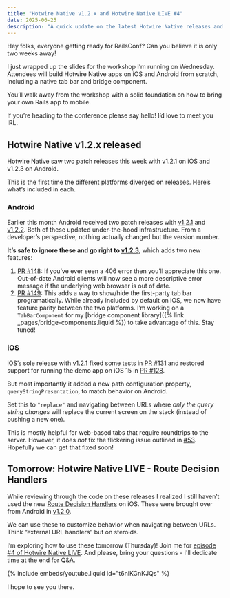 ```yaml
---
title: "Hotwire Native v1.2.x and Hotwire Native LIVE #4"
date: 2025-06-25
description: "A quick update on the latest Hotwire Native releases and a countdown to RailsConf."
---
```


Hey folks, everyone getting ready for RailsConf? Can you believe it is only two weeks away!

I just wrapped up the slides for the workshop I’m running on Wednesday. Attendees will build Hotwire Native apps on iOS and Android from scratch, including a native tab bar and bridge component.

You’ll walk away from the workshop with a solid foundation on how to bring your own Rails app to mobile.

If you’re heading to the conference please say hello! I’d love to meet you IRL.

## Hotwire Native v1.2.x released

Hotwire Native saw two patch releases this week with v1.2.1 on iOS and v1.2.3 on Android.

This is the first time the different platforms diverged on releases. Here’s what’s included in each.

### Android

Earlier this month Android received two patch releases with [v1.2.1](https://github.com/hotwired/hotwire-native-android/releases/tag/1.2.1) and [v1.2.2](https://github.com/hotwired/hotwire-native-android/releases/tag/1.2.2). Both of these updated under-the-hood infrastructure. From a developer’s perspective, nothing actually changed but the version number.

**It’s safe to ignore these and go right to [v1.2.3](https://github.com/hotwired/hotwire-native-android/releases/tag/1.2.3)**, which adds two new features:

1. [PR #148](https://github.com/hotwired/hotwire-native-android/pull/148): If you’ve ever seen a 406 error then you’ll appreciate this one. Out-of-date Android clients will now see a more descriptive error message if the underlying web browser is out of date.
2. [PR #149](https://github.com/hotwired/hotwire-native-android/pull/149): This adds a way to show/hide the first-party tab bar programatically. While already included by default on iOS, we now have feature parity between the two platforms. I’m working on a `TabBarComponent` for my [bridge component library]({% link _pages/bridge-components.liquid %}) to take advantage of this. Stay tuned!

### iOS

iOS’s sole release with [v1.2.1](https://github.com/hotwired/hotwire-native-ios/releases/tag/1.2.1) fixed some tests in [PR #131](https://github.com/hotwired/hotwire-native-ios/pull/131) and restored support for running the demo app on iOS 15 in [PR #128](https://github.com/hotwired/hotwire-native-ios/pull/128).

But most importantly it added a new path configuration property, `queryStringPresentation`, to match behavior on Android.

Set this to `"replace"` and navigating between URLs where *only the query string changes* will replace the current screen on the stack (instead of pushing a new one).

This is mostly helpful for web-based tabs that require roundtrips to the server. However, it does *not* fix the flickering issue outlined in [#53](https://github.com/hotwired/hotwire-native-ios/issues/53). Hopefully we can get that fixed soon!

## Tomorrow: Hotwire Native LIVE - Route Decision Handlers

While reviewing through the code on these releases I realized I still haven’t used the new [Route Decision Handlers](https://github.com/hotwired/hotwire-native-ios/blob/main/Source/Turbo/Navigator/Routing/RouteDecisionHandler.swift) on iOS. These were brought over from Android in [v1.2.0](https://github.com/hotwired/hotwire-native-ios/releases/tag/1.2.0).

We can use these to customize behavior when navigating between URLs. Think “external URL handlers” but on steroids.

I’m exploring how to use these tomorrow (Thursday)! Join me for [episode #4 of Hotwire Native LIVE](https://youtube.com/live/t6niKGnKJQs). And please, bring your questions - I'll dedicate time at the end for Q&A.

{% include embeds/youtube.liquid id="t6niKGnKJQs" %}

I hope to see you there.
